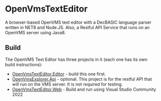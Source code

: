 # OpenVmsTextEditor
A browser-based OpenVMS text editor with a DecBASIC language parser written in NET8 and Node.JS. Also, a Restful API Service that runs on an OpenVMS server using Java8.

## Build
The OpenVMS Text Editor has three projects in it (each one has its own build instructions):
  - [OpenVmsTextEditor.Editor](OpenVmsTextEditor.Editor/README.md) - build this one first. 
  - [OpenVmsExplorer.Api](OpenVmsExplorer.Api/README.md) - optional. This project is for the restful API that will run on the VMS server. It is not required for testing.
  - [OpenVmsTextEditor.Web](OpenVmsTextEditor.Web/README.md) - Build and run using Visual Studio Community 2022
